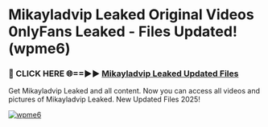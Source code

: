 # Mikayladvip Leaked Original Videos 0nlyFans Leaked - Files Updated! (wpme6)

<h3>🔴 CLICK HERE 🌐==►► <a href="https://tinyurl.com/ehrbuxhb" rel="nofollow">Mikayladvip Leaked Updated Files</a></h3>

Get Mikayladvip Leaked and all content. Now you can access all videos and pictures of Mikayladvip Leaked. New Updated Files 2025!

[![wpme6](https://i.imgur.com/lVYEuWS.gif)](https://tinyurl.com/ehrbuxhb)
